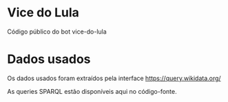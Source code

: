 # Vice do Lula
 Código público do bot vice-do-lula

# Dados usados

Os dados usados foram extraídos pela interface https://query.wikidata.org/

As queries SPARQL estão disponíveis aqui no código-fonte.